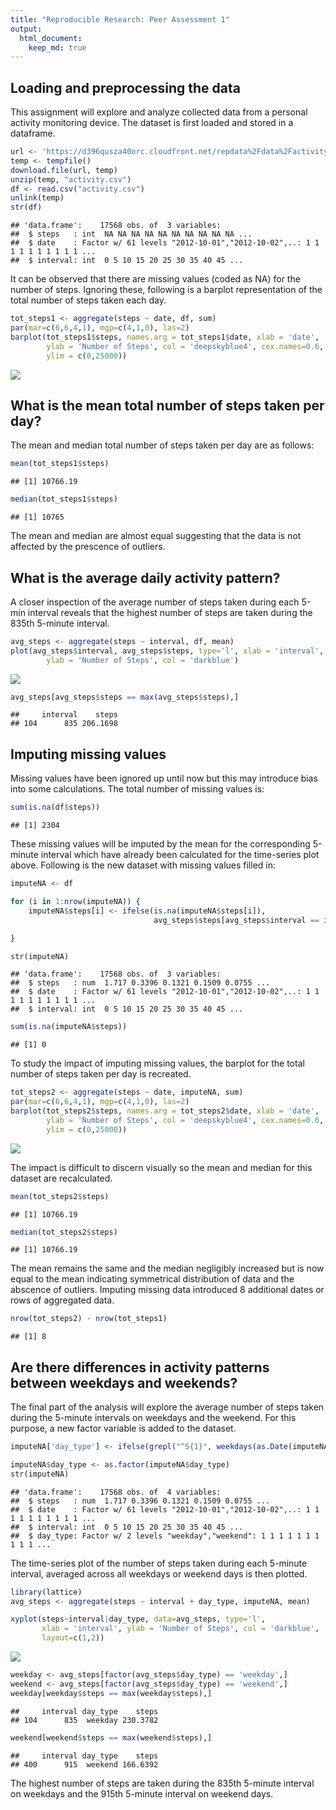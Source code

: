 ```yaml
---
title: "Reproducible Research: Peer Assessment 1"
output: 
  html_document:
    keep_md: true
---
```




## Loading and preprocessing the data
This assignment will explore and analyze collected data from a personal activity monitoring device. The dataset is first loaded and stored in a dataframe.


```r
url <- 'https://d396qusza40orc.cloudfront.net/repdata%2Fdata%2Factivity.zip'
temp <- tempfile()
download.file(url, temp)
unzip(temp, "activity.csv")
df <- read.csv("activity.csv")
unlink(temp)
str(df)
```

```
## 'data.frame':	17568 obs. of  3 variables:
##  $ steps   : int  NA NA NA NA NA NA NA NA NA NA ...
##  $ date    : Factor w/ 61 levels "2012-10-01","2012-10-02",..: 1 1 1 1 1 1 1 1 1 1 ...
##  $ interval: int  0 5 10 15 20 25 30 35 40 45 ...
```

It can be observed that there are missing values (coded as NA) for the number of steps. Ignoring these, following is a barplot representation of the total number of steps taken each day.


```r
tot_steps1 <- aggregate(steps ~ date, df, sum)
par(mar=c(6,6,4,1), mgp=c(4,1,0), las=2)
barplot(tot_steps1$steps, names.arg = tot_steps1$date, xlab = 'date', 
        ylab = 'Number of Steps', col = 'deepskyblue4', cex.names=0.6,
        ylim = c(0,25000))
```

![](PA1_template_files/figure-html/barplot1-1.png)<!-- -->

## What is the mean total number of steps taken per day?
The mean and median total number of steps taken per day are as follows:


```r
mean(tot_steps1$steps)
```

```
## [1] 10766.19
```

```r
median(tot_steps1$steps)
```

```
## [1] 10765
```

The mean and median are almost equal suggesting that the data is not affected by the prescence of outliers.

## What is the average daily activity pattern?
A closer inspection of the average number of steps taken during each 5-min interval reveals that the highest number of steps are taken during the 835th 5-minute interval.


```r
avg_steps <- aggregate(steps ~ interval, df, mean)
plot(avg_steps$interval, avg_steps$steps, type='l', xlab = 'interval', 
        ylab = 'Number of Steps', col = 'darkblue')
```

![](PA1_template_files/figure-html/lineplot1-1.png)<!-- -->

```r
avg_steps[avg_steps$steps == max(avg_steps$steps),]
```

```
##     interval    steps
## 104      835 206.1698
```

## Imputing missing values
Missing values have been ignored up until now but this may introduce bias into some calculations. The total number of missing values is:


```r
sum(is.na(df$steps))
```

```
## [1] 2304
```

These missing values will be imputed by the mean for the corresponding 5-minute interval which have already been calculated for the time-series plot above. Following is the new dataset with missing values filled in:


```r
imputeNA <- df

for (i in 1:nrow(imputeNA)) {
    imputeNA$steps[i] <- ifelse(is.na(imputeNA$steps[i]),
                                avg_steps$steps[avg_steps$interval == imputeNA$interval[i]], df$steps[i])

}

str(imputeNA)
```

```
## 'data.frame':	17568 obs. of  3 variables:
##  $ steps   : num  1.717 0.3396 0.1321 0.1509 0.0755 ...
##  $ date    : Factor w/ 61 levels "2012-10-01","2012-10-02",..: 1 1 1 1 1 1 1 1 1 1 ...
##  $ interval: int  0 5 10 15 20 25 30 35 40 45 ...
```

```r
sum(is.na(imputeNA$steps))
```

```
## [1] 0
```

To study the impact of imputing missing values, the barplot for the total number of steps taken per day is recreated.


```r
tot_steps2 <- aggregate(steps ~ date, imputeNA, sum)
par(mar=c(6,6,4,1), mgp=c(4,1,0), las=2)
barplot(tot_steps2$steps, names.arg = tot_steps2$date, xlab = 'date', 
        ylab = 'Number of Steps', col = 'deepskyblue4', cex.names=0.6,
        ylim = c(0,25000))
```

![](PA1_template_files/figure-html/barplot2-1.png)<!-- -->

The impact is difficult to discern visually so the mean and median for this dataset are recalculated.


```r
mean(tot_steps2$steps)
```

```
## [1] 10766.19
```

```r
median(tot_steps2$steps)
```

```
## [1] 10766.19
```

The mean remains the same and the median negligibly increased but is now equal to the mean indicating symmetrical distribution of data and the abscence of outliers. Imputing missing data introduced 8 additional dates or rows of aggregated data.


```r
nrow(tot_steps2) - nrow(tot_steps1)
```

```
## [1] 8
```

## Are there differences in activity patterns between weekdays and weekends?
The final part of the analysis will explore the average number of steps taken during the 5-minute intervals on weekdays and the weekend. For this purpose, a new factor variable is added to the dataset.


```r
imputeNA['day_type'] <- ifelse(grepl("^S{1}", weekdays(as.Date(imputeNA$date))), 'weekend', 'weekday')

imputeNA$day_type <- as.factor(imputeNA$day_type)
str(imputeNA)
```

```
## 'data.frame':	17568 obs. of  4 variables:
##  $ steps   : num  1.717 0.3396 0.1321 0.1509 0.0755 ...
##  $ date    : Factor w/ 61 levels "2012-10-01","2012-10-02",..: 1 1 1 1 1 1 1 1 1 1 ...
##  $ interval: int  0 5 10 15 20 25 30 35 40 45 ...
##  $ day_type: Factor w/ 2 levels "weekday","weekend": 1 1 1 1 1 1 1 1 1 1 ...
```

The time-series plot of the number of steps taken during each 5-minute interval, averaged across all weekdays or weekend days is then plotted.


```r
library(lattice)
avg_steps <- aggregate(steps ~ interval + day_type, imputeNA, mean)

xyplot(steps~interval|day_type, data=avg_steps, type='l',
       xlab = 'interval', ylab = 'Number of Steps', col = 'darkblue',
       layout=c(1,2))
```

![](PA1_template_files/figure-html/lineplot2-1.png)<!-- -->

```r
weekday <- avg_steps[factor(avg_steps$day_type) == 'weekday',]
weekend <- avg_steps[factor(avg_steps$day_type) == 'weekend',]
weekday[weekday$steps == max(weekday$steps),]
```

```
##     interval day_type    steps
## 104      835  weekday 230.3782
```

```r
weekend[weekend$steps == max(weekend$steps),]
```

```
##     interval day_type    steps
## 400      915  weekend 166.6392
```

The highest number of steps are taken during the 835th 5-minute interval on weekdays and the 915th 5-minute interval on weekend days.
